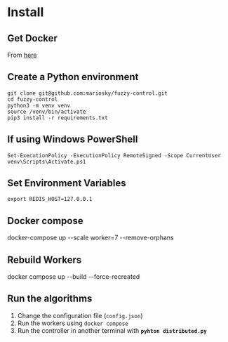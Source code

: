 # Install

## Get Docker

From <a href="https://docs.docker.com/get-started/get-docker/" target="_blank" rel="noopener noreferrer">here</a>

## Create a Python environment
```
git clone git@github.com:mariosky/fuzzy-control.git
cd fuzzy-control
python3 -m venv venv
source /venv/bin/activate
pip3 install -r requirements.txt
```


## If using Windows PowerShell
```
Set-ExecutionPolicy -ExecutionPolicy RemoteSigned -Scope CurrentUser
venv\Scripts\Activate.ps1
```

## Set Environment Variables
```
export REDIS_HOST=127.0.0.1
```

## Docker compose
docker-compose up --scale worker=7 --remove-orphans

## Rebuild Workers 
docker compose up --build --force-recreated 

## Run the algorithms
1. Change the configuration file (`config.json`) 
2. Run the workers using `docker compose`
3. Run the controller in another terminal with **`pyhton distributed.py`**
